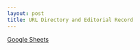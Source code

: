```yaml
---
layout: post
title: URL Directory and Editorial Record
---
```


[Google Sheets](https://docs.google.com/a/remystjames.com/spreadsheets/d/1qbXXrSbqJNJO78Rdj34-j_kQSzoGJxEnaRS9ZI67hQM/edit?usp=sharing)
